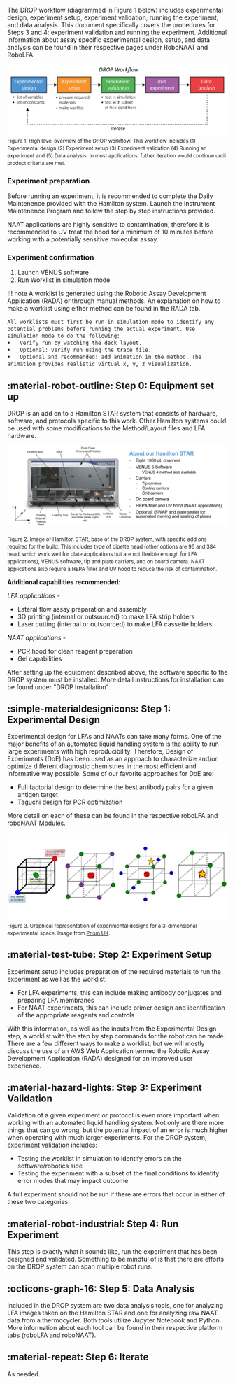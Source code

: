The DROP workflow (diagrammed in Figure 1 below) includes experimental design, experiment setup, experiment validation, running the experiment, and data analysis. This document specifically covers the procedures for Steps 3 and 4: experiment validation and running the experiment. Additional information about assay specific experimental design, setup, and data analysis can be found in their respective pages under RoboNAAT and RoboLFA. 

![DROP Quickstart](./images/DROP_Quickstart.png) <br>
<small>Figure 1. High level overview of the DROP workflow. This workflow includes (1) Experimental design (2) Experiment setup (3) Experiment validation (4) Running an experiment and (5) Data analysis. In most applications, futher iteration would continue until product criteria are met.  </small>

### Experiment preparation 

Before running an experiment, it is recommended to complete the Daily Maintenence provided with the Hamilton system. Launch the Instrument Maintenence Program and follow the step by step instructions provided. 

NAAT applications are highly sensitive to contamination, therefore it is recommended to UV treat the hood for a minimum of 10 minutes before working with a potentially sensitive molecular assay. 

### Experiment confirmation 

1. Launch VENUS software 
2. Run Worklist in simulation mode 

!!! note 
    A worklist is generated using the Robotic Assay Development Application (RADA) or through manual methods. An explanation on how to make a worklist using either method can be found in the RADA tab. 
    
    All worklists must first be run in simulation mode to identify any potential problems before running the actual experiment. Use simulation mode to do the following: 
    •	Verify run by watching the deck layout.
    •	Optional: verify run using the trace file.
    •	Optional and recommended: add animation in the method. The animation provides realistic virtual x, y, z visualization.





## :material-robot-outline:  **Step 0: Equipment set up**

DROP is an add on to a Hamilton STAR system that consists of hardware, software, and protocols specific to this work. Other Hamilton systems could be used with some modifications to the Method/Layout files and LFA hardware. 

![DROP STAR](./images/DROP%20system%20overview.png) <br> <br>
<small>Figure 2. Image of Hamilton STAR, base of the DROP system, with specific add ons required for the build. This includes type of pipette head (other options are 96 and 384 head, which work well for plate applications but are not flexible enough for LFA applications), VENUS software, tip and plate carriers, and on board camera. NAAT applications also require a HEPA filter and UV hood to reduce the risk of contamination. </small>

**Additional capabilities recommended:**

*LFA applications -*

+ Lateral flow assay preparation and assembly 
+ 3D printing (internal or outsourced) to make LFA strip holders 
+ Laser cutting (internal or outsourced) to make LFA cassette holders 

*NAAT applications -*

+ PCR hood for clean reagent preparation 
+ Gel capabilities 

After setting up the equipment described above, the software specific to the DROP system must be installed. More detail instructions for installation can be found under "DROP Installation". 

## :simple-materialdesignicons: **Step 1: Experimental Design**

Experimental design for LFAs and NAATs can take many forms. One of the major benefits of an automated liquid handling system is the ability to run large experiments with high reproducibility. Therefore, Design of Experiments (DoE) has been used as an approach to characterize and/or optimize different diagnostic chemistries in the most efficient and informative way possible. Some of our favorite approaches for DoE are:

+ Full factorial design to determine the best antibody pairs for a given antigen target 
+ Taguchi design for PCR optimization 

More detail on each of these can be found in the respective roboLFA and roboNAAT Modules. 

![DROP DOE](./images/DOE_example.jpg) <br>
<small>Figure 3. Graphical representation of experimental designs for a 3-dimensional experimental space. Image from [Prism UK](https://prismtc.co.uk/resources/blogs-and-articles/the-sequential-nature-of-classical-design-of-experiments).  </small>

## :material-test-tube: **Step 2: Experiment Setup**

Experiment setup includes preparation of the required materials to run the experiment as well as the worklist. 

+ For LFA experiments, this can include making antibody conjugates and preparing LFA membranes
+ For NAAT experiments, this can include primer design and identification of the appropriate reagents and controls 

With this information, as well as the inputs from the Experimental Design step, a worklist with the step by step commands for the robot can be made. There are a few different ways to make a worklist, but we will mostly discuss the use of an AWS Web Application termed the Robotic Assay Development Application (RADA) designed for an improved user experience. 

## :material-hazard-lights: **Step 3: Experiment Validation**

Validation of a given experiment or protocol is even more important when working with an automated liquid handling system. Not only are there more things that can go wrong, but the potential impact of an error is much higher when operating with much larger experiments. For the DROP system, experiment validation includes:

+ Testing the worklist in simulation to identify errors on the software/robotics side
+ Testing the experiment with a subset of the final conditions to identify error modes that may impact outcome 

A full experiment should not be run if there are errors that occur in either of these two categories. 

## :material-robot-industrial: **Step 4: Run Experiment**

This step is exactly what it sounds like, run the experiment that has been designed and validated. Something to be mindful of is that there are efforts on the DROP system can span multiple robot runs. 

## :octicons-graph-16: **Step 5: Data Analysis**

Included in the DROP system are two data analysis tools, one for analyzing LFA images taken on the Hamilton STAR and one for analyzing raw NAAT data from a thermocycler. Both tools utilize Jupyter Notebook and Python. More information about each tool can be found in their respective platform tabs (roboLFA and roboNAAT). 

## :material-repeat: **Step 6: Iterate**

As needed.


